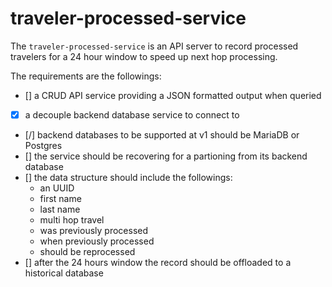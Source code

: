 # traveler-processed-service

The ```traveler-processed-service``` is an API server to record processed travelers for a 24 hour window to speed up next hop processing. 

The requirements are the followings:

- [] a CRUD API service providing a JSON formatted output when queried   
- [x] a decouple backend database service to connect to    
- [/] backend databases to be supported at v1 should be MariaDB or Postgres   
- [] the service should be recovering for a partioning from its backend database  
- [] the data structure should include the followings:  
    * an UUID 
    * first name
    * last name
    * multi hop travel
    * was previously processed
    * when previously processed 
    * should be reprocessed
- [] after the 24 hours window the record should be offloaded to a historical database
